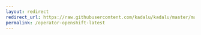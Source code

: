 ```yaml
---
layout: redirect
redirect_url: https://raw.githubusercontent.com/kadalu/kadalu/master/manifests/kadalu-operator-openshift.yaml
permalink: /operator-openshift-latest
---
```

